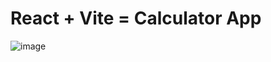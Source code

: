 # React + Vite = Calculator App

![image](https://github.com/realg701/react-calc/assets/125727302/9dde758a-ad50-4a50-a8c8-82d315c47171)

